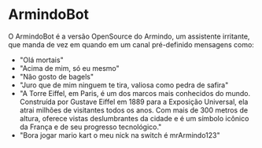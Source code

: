 # ArmindoBot
O ArmindoBot é a versão OpenSource do Armindo, um assistente irritante, que manda de vez em quando em um canal pré-definido mensagens como:
- "Olá mortais"
- "Acima de mim, só eu mesmo"
- "Não gosto de bagels"
- "Juro que de mim ninguem te tira, valiosa como pedra de safira"
- "A Torre Eiffel, em Paris, é um dos marcos mais conhecidos do mundo. Construída por Gustave Eiffel em 1889 para a Exposição Universal, ela atrai milhões de visitantes todos os anos. Com mais de 300 metros de altura, oferece vistas deslumbrantes da cidade e é um símbolo icônico da França e de seu progresso tecnológico."
- "Bora jogar mario kart o meu nick na switch é mrArmindo123"
